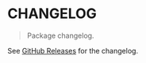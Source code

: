 # CHANGELOG

> Package changelog.

See [GitHub Releases](https://github.com/stdlib-js/assert-is-capitalized/releases) for the changelog.